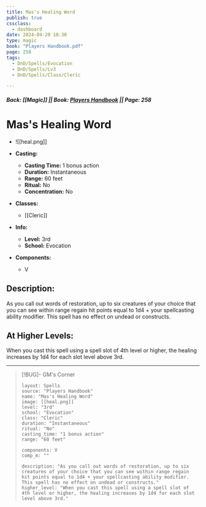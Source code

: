```yaml
---
title: Mas's Healing Word
publish: true
cssclass:
  - dashboard
date: 2024-04-20 18:30
type: magic
book: "Players Handbook.pdf"
page: 258
tags:
  - DnD/Spells/Evocation
  - DnD/Spells/Lv3
  - DnD/Spells/Class/Cleric

---
```


##### Back: [[Magic]] || Book: [Players Handbook](https://drive.google.com/drive/folders/1O5bhpYizcIT5xxAoLOuzCRht_PVS7VSG?usp=sharing) || Page: 258

# Mas's Healing Word
- ![[heal.png]]
- **Casting:**
    - **Casting Time:** 1 bonus action
    - **Duration:** Instantaneous
    - **Range:** 60 feet
    - **Ritual:** No
    - **Concentration:** No
- **Classes:**
    - [[Cleric]]

- **Info:**
    - **Level:** 3rd
    - **School:** Evocation
- **Components:**
    - V


## Description:
As you call out words of restoration, up to six creatures of your choice that you can see within range regain hit points equal to 1d4 + your spellcasting ability modifier. This spell has no effect on undead or constructs.

## At Higher Levels:
When you cast this spell using a spell slot of 4th level or higher, the healing increases by 1d4 for each slot level above 3rd.

---

> [!BUG]- GM's Corner
>
> ```statblock
> layout: Spells
> source: "Players Handbook"
> name: "Mas's Healing Word"
> image: [[heal.png]]
> level: "3rd"
> school: "Evocation"
> class: "Cleric"
> duration: "Instantaneous"
> ritual: "No"
> casting_time: "1 bonus action"
> range: "60 feet"
>
> components: V
> comp_m: ""
>
> description: "As you call out words of restoration, up to six creatures of your choice that you can see within range regain hit points equal to 1d4 + your spellcasting ability modifier. This spell has no effect on undead or constructs."
> higher_level: "When you cast this spell using a spell slot of 4th level or higher, the healing increases by 1d4 for each slot level above 3rd."
> ```
